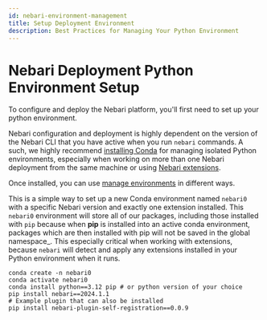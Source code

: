 ```yaml
---
id: nebari-environment-management
title: Setup Deployment Environment 
description: Best Practices for Managing Your Python Environment
---
```


# Nebari Deployment Python Environment Setup

To configure and deploy the Nebari platform, you'll first need to set up your python environment. 

Nebari configuration and deployment is highly dependent on the version of the Nebari CLI that you have active when you run `nebari` commands. A such, we highly recommend [installing Conda](https://docs.anaconda.com/free/anaconda/install/) for managing isolated Python environments, especially when working on more than one Nebari deployment from the same machine or using [Nebari extensions][nebari-extension-system].

Once installed, you can use [manage environments](https://conda.io/projects/conda/en/latest/user-guide/tasks/manage-environments.html#managing-environments) in different ways.

This is a simple way to set up a new Conda environment named `nebari0` with a specific Nebari version and exactly one extension installed. This `nebari0` environment will store all of our packages, including those installed with `pip` because when **pip** is installed into an active conda environment, packages which are then installed with pip will not be saved in the global namespace_. This especially critical when working with extensions, because `nebari` will detect and apply any extensions installed in your Python environment when it runs.

```
conda create -n nebari0
conda activate nebari0
conda install python==3.12 pip # or python version of your choice
pip install nebari==2024.1.1
# Example plugin that can also be installed
pip install nebari-plugin-self-registration==0.0.9
```

<!-- internal links -->

[nebari-extension-system]: /how-tos/nebari-extension-system.md
